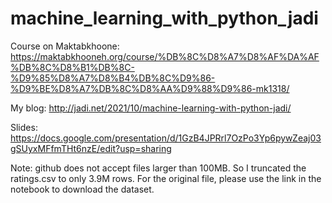 # machine_learning_with_python_jadi

Course on Maktabkhoone: https://maktabkhooneh.org/course/%DB%8C%D8%A7%D8%AF%DA%AF%DB%8C%D8%B1%DB%8C-%D9%85%D8%A7%D8%B4%DB%8C%D9%86-%D9%BE%D8%A7%DB%8C%D8%AA%D9%88%D9%86-mk1318/

My blog: http://jadi.net/2021/10/machine-learning-with-python-jadi/

Slides: https://docs.google.com/presentation/d/1GzB4JPRrl7OzPo3Yp6pywZeaj03gSUyxMFfmTHt6nzE/edit?usp=sharing

Note: github does not accept files larger than 100MB. So I truncated the ratings.csv to only 3.9M rows. For the original file, please use the link in the notebook to download the dataset.
